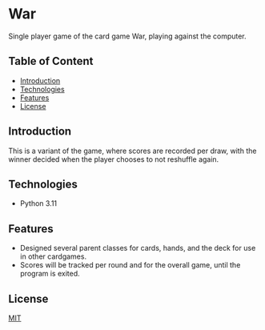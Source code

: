 # War

Single player game of the card game War, playing against the computer.

## Table of Content
* [Introduction](#Introduction)
* [Technologies](#Technologies)
* [Features](#Features)
* [License](#License)

## Introduction
This is a variant of the game, where scores are recorded per draw, with the winner decided
when the player chooses to not reshuffle again.

## Technologies
- Python 3.11

## Features
- Designed several parent classes for cards, hands, and the deck for use in other cardgames.
- Scores will be tracked per round and for the overall game, until the program is exited.

## License
[MIT](https://choosealicense.com/licenses/mit/)